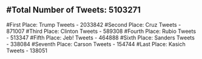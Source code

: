 #Total Number of Tweets: 5103271 
---
#First Place: Trump Tweets - 2033842
#Second Place: Cruz Tweets - 871007
#Third Place: Clinton Tweets - 589308
#Fourth Place: Rubio Tweets - 513347
#Fifth Place: Jeb! Tweets - 464888
#Sixth Place: Sanders Tweets - 338084
#Seventh Place: Carson Tweets - 154744
#Last Place: Kasich Tweets - 138051
